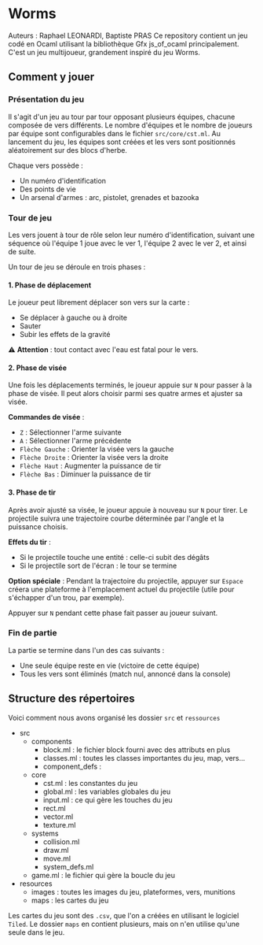 # Worms

Auteurs : Raphael LEONARDI, Baptiste PRAS
Ce repository contient un jeu codé en Ocaml utilisant la bibliothèque Gfx js_of_ocaml principalement.
C'est un jeu multijoueur, grandement inspiré du jeu Worms.
## Comment y jouer

### Présentation du jeu

Il s'agit d'un jeu au tour par tour opposant plusieurs équipes, chacune composée de vers différents. Le nombre d'équipes et le nombre de joueurs par équipe sont configurables dans le fichier `src/core/cst.ml`. Au lancement du jeu, les équipes sont créées et les vers sont positionnés aléatoirement sur des blocs d'herbe.

Chaque vers possède :
- Un numéro d'identification
- Des points de vie
- Un arsenal d'armes : arc, pistolet, grenades et bazooka

### Tour de jeu

Les vers jouent à tour de rôle selon leur numéro d'identification, suivant une séquence où l'équipe 1 joue avec le ver 1, l'équipe 2 avec le ver 2, et ainsi de suite.

Un tour de jeu se déroule en trois phases :

#### 1. Phase de déplacement

Le joueur peut librement déplacer son vers sur la carte :
- Se déplacer à gauche ou à droite
- Sauter
- Subir les effets de la gravité

⚠️ **Attention** : tout contact avec l'eau est fatal pour le vers.

#### 2. Phase de visée

Une fois les déplacements terminés, le joueur appuie sur `N` pour passer à la phase de visée. Il peut alors choisir parmi ses quatre armes et ajuster sa visée.

**Commandes de visée** :
- `Z` : Sélectionner l'arme suivante
- `A` : Sélectionner l'arme précédente
- `Flèche Gauche` : Orienter la visée vers la gauche
- `Flèche Droite` : Orienter la visée vers la droite
- `Flèche Haut` : Augmenter la puissance de tir
- `Flèche Bas` : Diminuer la puissance de tir

#### 3. Phase de tir

Après avoir ajusté sa visée, le joueur appuie à nouveau sur `N` pour tirer. Le projectile suivra une trajectoire courbe déterminée par l'angle et la puissance choisis.

**Effets du tir** :
- Si le projectile touche une entité : celle-ci subit des dégâts
- Si le projectile sort de l'écran : le tour se termine

**Option spéciale** : Pendant la trajectoire du projectile, appuyer sur `Espace` créera une plateforme à l'emplacement actuel du projectile (utile pour s'échapper d'un trou, par exemple).

Appuyer sur `N` pendant cette phase fait passer au joueur suivant.

### Fin de partie

La partie se termine dans l'un des cas suivants :
- Une seule équipe reste en vie (victoire de cette équipe)
- Tous les vers sont éliminés (match nul, annoncé dans la console)




## Structure des répertoires 

Voici comment nous avons organisé les dossier `src` et `ressources `

* src
	* components
		* block.ml     : le fichier block fourni avec des attributs en plus
		* classes.ml   : toutes les classes importantes du jeu, map, vers...
		* component_defs : 
	* core
		* cst.ml       :  les constantes du jeu
		* global.ml    :   les variables globales du jeu
		* input.ml     : ce qui gère les touches du jeu
		* rect.ml      
		* vector.ml
		* texture.ml
	* systems
		* collision.ml
		* draw.ml
		* move.ml
		* system_defs.ml
	* game.ml :  le fichier qui gère la boucle du jeu
* resources
	* images : toutes les images du jeu, plateformes, vers, munitions
	* maps :  les cartes du jeu

Les cartes du jeu sont des `.csv`, que l'on a créées en utilisant le logiciel `Tiled`. Le dossier `maps` en contient plusieurs, mais on n'en utilise qu'une seule dans le jeu.





